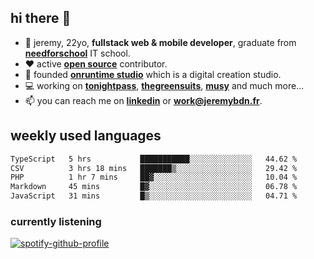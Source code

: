 ## hi there 👋

- 👦 jeremy,  22yo, **fullstack web & mobile developer**, graduate from **[needforschool](https://www.needfor-school.com/)** IT school.
- ❤️ active **[open source](https://github.com/jerembdn)** contributor.
- 🧠 founded **[onruntime studio](https://github.com/onruntime)** which is a digital creation studio.
- 💻 working on **[tonightpass](https://tonightpass.com)**, **[thegreensuits](https://thegreensuits.fr)**, **[musy](https://github.com/musyapp)** and much more...
- 📫 you can reach me on **[linkedin](https://www.linkedin.com/in/jeremybdn/)** or **[work@jeremybdn.fr](mailto:work@jeremybdn.fr)**.

## weekly used languages

<!--START_SECTION:waka-->

```txt
TypeScript   5 hrs           ███████████░░░░░░░░░░░░░░   44.62 %
CSV          3 hrs 18 mins   ███████▒░░░░░░░░░░░░░░░░░   29.42 %
PHP          1 hr 7 mins     ██▓░░░░░░░░░░░░░░░░░░░░░░   10.04 %
Markdown     45 mins         █▓░░░░░░░░░░░░░░░░░░░░░░░   06.78 %
JavaScript   31 mins         █▒░░░░░░░░░░░░░░░░░░░░░░░   04.71 %
```

<!--END_SECTION:waka-->

### currently listening
[![spotify-github-profile](https://spotify-github-profile.vercel.app/api/view?uid=31ugdvkonmhxzbnkai2r7ue2empe&cover_image=true&theme=natemoo-re&show_offline=false&background_color=121212&bar_color=3356d7&bar_color_cover=false)](https://open.spotify.com/user/31225jnpumbhbpldcz2wjg24aymi)
